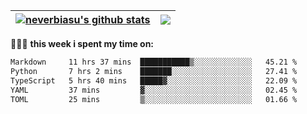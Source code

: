 | <a href="https://github.com/neverbiasu"><img align="center" src="https://github-readme-stats.vercel.app/api?username=neverbiasu&theme=dracula&show_icons=true&hide_border=true&count_private=true" alt="neverbiasu's github stats" /></a> | <a href="https://github.com/neverbiasu"><img align="center" src="https://github-readme-stats.vercel.app/api/top-langs/?username=neverbiasu&theme=dracula&show_icons=true&hide_border=true&layout=compact" /></a> |
| ------------- | ------------- |

👨🏾‍💻 **this week i spent my time on:**
<!--START_SECTION:waka-->

```txt
Markdown     11 hrs 37 mins  ███████████▒░░░░░░░░░░░░░   45.21 %
Python       7 hrs 2 mins    ███████░░░░░░░░░░░░░░░░░░   27.41 %
TypeScript   5 hrs 40 mins   █████▓░░░░░░░░░░░░░░░░░░░   22.09 %
YAML         37 mins         ▓░░░░░░░░░░░░░░░░░░░░░░░░   02.45 %
TOML         25 mins         ▒░░░░░░░░░░░░░░░░░░░░░░░░   01.66 %
```

<!--END_SECTION:waka-->

